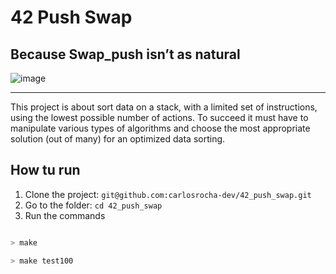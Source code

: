 # 42 Push Swap
## Because Swap_push isn’t as natural
![image](https://github.com/carlosrocha-dev/42_push_swap/assets/3737837/610cced2-9e84-43a9-8cad-16413c009050)

---

This project is about sort data on a stack, with a limited set of instructions, using
the lowest possible number of actions. To succeed it must have to manipulate various
types of algorithms and choose the most appropriate solution (out of many) for an
optimized data sorting.

## How tu run

1. Clone the project: ```git@github.com:carlosrocha-dev/42_push_swap.git```
2. Go to the folder: ```cd 42_push_swap```
3. Run the commands
```Bash

> make

> make test100


```